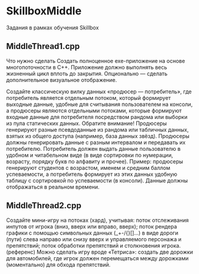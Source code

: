 # SkillboxMiddle
Задания в рамках обучения Skillbox


## MiddleThread1.cpp
Что нужно сделать 
Создать полноценное exe-приложение на основе многопоточности в С++.
Приложение должно выполнять весь жизненный цикл вплоть до закрытия.
Опционально — сделать дополнительное визуальное отображение.

Создайте классическую вилку данных «продюсер — потребитель», где потребитель является отдельным потоком, который формирует выходные данные, удобные для считывания пользователем на консоли, а продюсеры являются отдельными потоками, которые формируют входные данные для потребителя посредством рандома или выборки из пула статических данных.
Обратите внимание! 
Продюсеры генерируют разные псевдоданные из рандома или табличных данных, взятых из общего доступа (например, база данных звёзд). Продюсеры должны генерировать данные с разным интервалом и передавать их потребителю.
Потребитель должен выдать данные пользователю в удобном и читабельном виде (в виде сортировки по нумерации, возрасту, порядку букв по алфавиту и прочее).
Пример: продюсеры генерируют студентов с возрастом, именем и средним баллом успеваемости, а потребитель формирует из этих данных удобную таблицу с сортировкой по успеваемости (в консоли).
Данные должны отображаться в реальном времени.

## MiddleThread2.cpp
Создайте мини-игру на потоках (хард), учитывая:
поток отслеживания инпутов от игрока (вниз, вверх или вправо, вверх);
поток рендера графики с помощью символьных данных (_+-/\{}[]...) в виде дороги (пути) слева направо или снизу вверх и управляемого персонажа и препятствий;
поток обработки препятствий и столкновения игрока.
(референс) Можно сделать игру вроде «Тетриса»: создать две дорожки для автомобилей, где игрок должен перемещаться между дорожками (моментально) для обхода препятствий.

